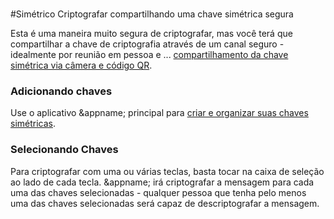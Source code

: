 <a name="sym"><br/></a>
#Simétrico
Criptografar compartilhando uma chave simétrica segura

Esta é uma maneira muito segura de criptografar, mas você terá que compartilhar a chave de criptografia através de um canal seguro - idealmente por reunião em pessoa e ... [compartilhamento da chave simétrica via câmera e código QR](/encryption-parameters/symmetric-keys/key-create).

### Adicionando chaves
Use o aplicativo &appname; principal para [criar e organizar suas chaves simétricas](/encryption-parameters/symmetric-keys).

### Selecionando Chaves
Para criptografar com uma ou várias teclas, basta tocar na caixa de seleção ao lado de cada tecla. &appname; irá criptografar a mensagem para cada uma das chaves selecionadas - qualquer pessoa que tenha pelo menos uma das chaves selecionadas será capaz de descriptografar a mensagem.

